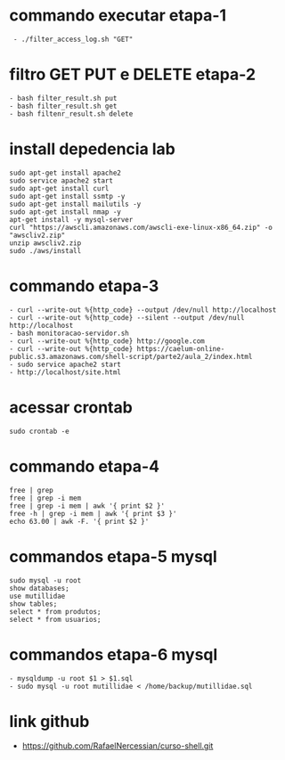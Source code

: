 # commando executar etapa-1
```
 - ./filter_access_log.sh "GET"
```
 # filtro GET PUT e DELETE etapa-2
 ```
 - bash filter_result.sh put
 - bash filter_result.sh get
 - bash filtenr_result.sh delete
 ```
 # install depedencia lab 
 ```
sudo apt-get install apache2
sudo service apache2 start
sudo apt-get install curl
sudo apt-get install ssmtp -y
sudo apt-get install mailutils -y
sudo apt-get install nmap -y
apt-get install -y mysql-server
curl "https://awscli.amazonaws.com/awscli-exe-linux-x86_64.zip" -o "awscliv2.zip"
unzip awscliv2.zip
sudo ./aws/install
```
 # commando etapa-3 
 ```
 - curl --write-out %{http_code} --output /dev/null http://localhost
 - curl --write-out %{http_code} --silent --output /dev/null http://localhost
 - bash monitoracao-servidor.sh
 - curl --write-out %{http_code} http://google.com
 - curl --write-out %{http_code} https://caelum-online-public.s3.amazonaws.com/shell-script/parte2/aula_2/index.html
 - sudo service apache2 start
 - http://localhost/site.html
```
 # acessar crontab 
 ```
 sudo crontab -e
 ```

 # commando etapa-4

```
free | grep
free | grep -i mem
free | grep -i mem | awk '{ print $2 }'
free -h | grep -i mem | awk '{ print $3 }'
echo 63.00 | awk -F. '{ print $2 }'
```

# commandos etapa-5 mysql
```
sudo mysql -u root
show databases;
use mutillidae
show tables;
select * from produtos;
select * from usuarios;
```

# commandos etapa-6 mysql
```
- mysqldump -u root $1 > $1.sql
- sudo mysql -u root mutillidae < /home/backup/mutillidae.sql
```

# link github 

- https://github.com/RafaelNercessian/curso-shell.git

